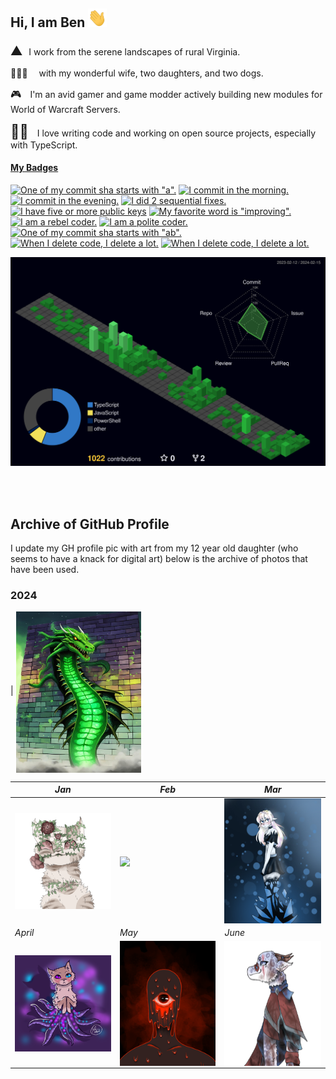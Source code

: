 ## Hi, I am Ben <img width="30px" height="30" src="https://github.com/SatYu26/SatYu26/raw/master/Assets/Hi.gif" />

<span style="font-size:23px; display: inline-block; padding-right:6px">⛰️</span> I work from the serene landscapes of rural Virginia. 

<span style="font-size:14px; display: inline-block; padding-right:14px">👨‍👩‍👧</span> with my wonderful wife, two daughters, and two dogs.

<span style="font-size:16px; display: inline-block; padding-right:10px">🎮</span> I'm an avid gamer and game modder actively building new modules for World of Warcraft Servers.

<span style="font-size:22px; display: inline-block; padding-right:10px">👨‍💻</span>  I love writing code and working on open source projects, especially with TypeScript.  

<!-- my-badges start -->
<h4><a href="https://github.com/my-badges/my-badges">My Badges</a></h4>

<a href="my-badges/a-commit.md"><img src="https://github.com/my-badges/my-badges/blob/master/src/all-badges/abc-commit/a-commit.png?raw=true" alt="One of my commit sha starts with &quot;a&quot;." title="One of my commit sha starts with &quot;a&quot;." width="64"></a>
<a href="my-badges/morning-commits.md"><img src="https://github.com/my-badges/my-badges/blob/master/src/all-badges/time-of-commit/morning-commits.png?raw=true" alt="I commit in the morning." title="I commit in the morning." width="64"></a>
<a href="my-badges/evening-commits.md"><img src="https://github.com/my-badges/my-badges/blob/master/src/all-badges/time-of-commit/evening-commits.png?raw=true" alt="I commit in the evening." title="I commit in the evening." width="64"></a>
<a href="my-badges/fix-2.md"><img src="https://github.com/my-badges/my-badges/blob/master/src/all-badges/fix-commit/fix-2.png?raw=true" alt="I did 2 sequential fixes." title="I did 2 sequential fixes." width="64"></a>
<a href="my-badges/public-keys-5.md"><img src="https://github.com/my-badges/my-badges/blob/master/src/all-badges/public-keys/public-keys-5.png?raw=true" alt="I have five or more public keys" title="I have five or more public keys" width="64"></a>
<a href="my-badges/favorite-word.md"><img src="https://github.com/my-badges/my-badges/blob/master/src/all-badges/favorite-word/favorite-word.png?raw=true" alt="My favorite word is &quot;improving&quot;." title="My favorite word is &quot;improving&quot;." width="64"></a>
<a href="my-badges/rebel-coder.md"><img src="https://github.com/my-badges/my-badges/blob/master/src/all-badges/polite-coder/rebel-coder.png?raw=true" alt="I am a rebel coder." title="I am a rebel coder." width="64"></a>
<a href="my-badges/polite-coder.md"><img src="https://github.com/my-badges/my-badges/blob/master/src/all-badges/polite-coder/polite-coder.png?raw=true" alt="I am a polite coder." title="I am a polite coder." width="64"></a>
<a href="my-badges/ab-commit.md"><img src="https://github.com/my-badges/my-badges/blob/master/src/all-badges/abc-commit/ab-commit.png?raw=true" alt="One of my commit sha starts with &quot;ab&quot;." title="One of my commit sha starts with &quot;ab&quot;." width="64"></a>
<a href="my-badges/mass-delete-commit.md"><img src="https://github.com/my-badges/my-badges/blob/master/src/all-badges/mass-delete-commit/mass-delete-commit.png?raw=true" alt="When I delete code, I delete a lot." title="When I delete code, I delete a lot." width="64"></a>
<a href="my-badges/mass-delete-commit-10k.md"><img src="https://github.com/my-badges/my-badges/blob/master/src/all-badges/mass-delete-commit/mass-delete-commit-10k.png?raw=true" alt="When I delete code, I delete a lot." title="When I delete code, I delete a lot." width="64"></a>
<!-- my-badges end -->

![](./profile-3d-contrib/profile-night-green.svg)

<br><br>
## Archive of GitHub Profile
I update my GH profile pic with art from my 12 year old daughter (who seems to have a knack for digital art) below is the archive of photos that have been used. 

### 2024

| <img src="images/drawing-convert.jpg" align="center" width="200px"> 

| *Jan* | *Feb* | *Mar* |
| --- | --- | --- |
| <img src="images/Jan.png" align="center" width="200px"> | <img src="images/Feb.png" align="center" width="200px">     | <img src="images/March.png" align="center" width="200px" height="200px">    |
| *April* | *May* | *June* |
| <img src="images/April.png" align="center" width="200px"> | <img src="images/May.png" align="center" width="200px" height="200px">     | <img src="images/June.png" align="center" width="200px" height="200px">    |

<br clear="left">
